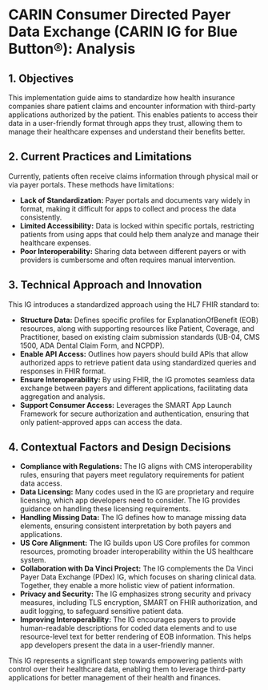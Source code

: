 # CARIN Consumer Directed Payer Data Exchange (CARIN IG for Blue Button®): Analysis

## 1. Objectives

This implementation guide aims to standardize how health insurance companies share patient claims and encounter information with third-party applications authorized by the patient. This enables patients to access their data in a user-friendly format through apps they trust, allowing them to manage their healthcare expenses and understand their benefits better.

## 2. Current Practices and Limitations

Currently, patients often receive claims information through physical mail or via payer portals. These methods have limitations:

* **Lack of Standardization:** Payer portals and documents vary widely in format, making it difficult for apps to collect and process the data consistently.
* **Limited Accessibility:**  Data is locked within specific portals, restricting patients from using apps that could help them analyze and manage their healthcare expenses.
* **Poor Interoperability:**  Sharing data between different payers or with providers is cumbersome and often requires manual intervention.

## 3. Technical Approach and Innovation

This IG introduces a standardized approach using the HL7 FHIR standard to:

* **Structure Data:** Defines specific profiles for ExplanationOfBenefit (EOB) resources, along with supporting resources like Patient, Coverage, and Practitioner, based on existing claim submission standards (UB-04, CMS 1500, ADA Dental Claim Form, and NCPDP).
* **Enable API Access:** Outlines how payers should build APIs that allow authorized apps to retrieve patient data using standardized queries and responses in FHIR format.
* **Ensure Interoperability:**  By using FHIR, the IG promotes seamless data exchange between payers and different applications, facilitating data aggregation and analysis.
* **Support Consumer Access:** Leverages the SMART App Launch Framework for secure authorization and authentication, ensuring that only patient-approved apps can access the data.

## 4. Contextual Factors and Design Decisions

* **Compliance with Regulations:** The IG aligns with CMS interoperability rules, ensuring that payers meet regulatory requirements for patient data access.
* **Data Licensing:**  Many codes used in the IG are proprietary and require licensing, which app developers need to consider. The IG provides guidance on handling these licensing requirements.
* **Handling Missing Data:** The IG defines how to manage missing data elements, ensuring consistent interpretation by both payers and applications.
* **US Core Alignment:**  The IG builds upon US Core profiles for common resources, promoting broader interoperability within the US healthcare system.
* **Collaboration with Da Vinci Project:** The IG complements the Da Vinci Payer Data Exchange (PDex) IG, which focuses on sharing clinical data. Together, they enable a more holistic view of patient information.
* **Privacy and Security:** The IG emphasizes strong security and privacy measures, including TLS encryption, SMART on FHIR authorization, and audit logging, to safeguard sensitive patient data.
* **Improving Interoperability:** The IG encourages payers to provide human-readable descriptions for coded data elements and to use resource-level text for better rendering of EOB information. This helps app developers present the data in a user-friendly manner.

This IG represents a significant step towards empowering patients with control over their healthcare data, enabling them to leverage third-party applications for better management of their health and finances. 
